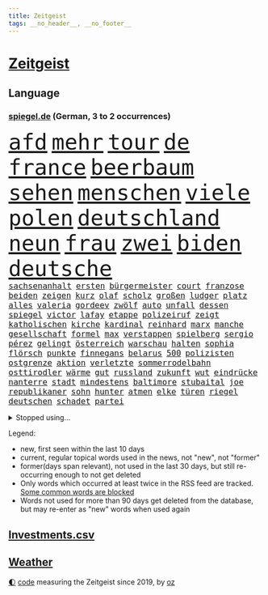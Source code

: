 ```yaml
---
title: Zeitgeist
tags: __no_header__, __no_footer__
---
```


# [Zeitgeist](https://oliz.io/zeitgeist/)

## Language

<h3><a href="https://www.spiegel.de" target="_blank">spiegel.de</a> (German, 3 to 2 occurrences)</h3>
<p style="font-family:monospace">
<span style="font-size:32pt"><a href="news_links.html#afd" class="current">afd</a></span>
<span style="font-size:32pt"><a href="news_links.html#mehr" class="current">mehr</a></span>
<span style="font-size:32pt"><a href="news_links.html#tour" class="current">tour</a></span>
<span style="font-size:32pt"><a href="news_links.html#de" class="current">de</a></span>
<span style="font-size:32pt"><a href="news_links.html#france" class="current">france</a></span>
<span style="font-size:32pt"><a href="news_links.html#beerbaum" class="new">beerbaum</a></span>
<span style="font-size:32pt"><a href="news_links.html#sehen" class="current">sehen</a></span>
<span style="font-size:32pt"><a href="news_links.html#menschen" class="current">menschen</a></span>
<span style="font-size:32pt"><a href="news_links.html#viele" class="current">viele</a></span>
<span style="font-size:32pt"><a href="news_links.html#polen" class="current">polen</a></span>
<span style="font-size:32pt"><a href="news_links.html#deutschland" class="current">deutschland</a></span>
<span style="font-size:32pt"><a href="news_links.html#neun" class="current">neun</a></span>
<span style="font-size:32pt"><a href="news_links.html#frau" class="current">frau</a></span>
<span style="font-size:32pt"><a href="news_links.html#zwei" class="current">zwei</a></span>
<span style="font-size:32pt"><a href="news_links.html#biden" class="current">biden</a></span>
<span style="font-size:32pt"><a href="news_links.html#deutsche" class="current">deutsche</a></span>
<br>
<span style="font-size:12pt"><a href="news_links.html#sachsenanhalt" class="current">sachsenanhalt</a></span>
<span style="font-size:12pt"><a href="news_links.html#ersten" class="current">ersten</a></span>
<span style="font-size:12pt"><a href="news_links.html#bürgermeister" class="current">bürgermeister</a></span>
<span style="font-size:12pt"><a href="news_links.html#court" class="current">court</a></span>
<span style="font-size:12pt"><a href="news_links.html#franzose" class="current">franzose</a></span>
<span style="font-size:12pt"><a href="news_links.html#beiden" class="current">beiden</a></span>
<span style="font-size:12pt"><a href="news_links.html#zeigen" class="current">zeigen</a></span>
<span style="font-size:12pt"><a href="news_links.html#kurz" class="current">kurz</a></span>
<span style="font-size:12pt"><a href="news_links.html#olaf" class="current">olaf</a></span>
<span style="font-size:12pt"><a href="news_links.html#scholz" class="current">scholz</a></span>
<span style="font-size:12pt"><a href="news_links.html#großen" class="current">großen</a></span>
<span style="font-size:12pt"><a href="news_links.html#ludger" class="current">ludger</a></span>
<span style="font-size:12pt"><a href="news_links.html#platz" class="current">platz</a></span>
<span style="font-size:12pt"><a href="news_links.html#alles" class="current">alles</a></span>
<span style="font-size:12pt"><a href="news_links.html#valeria" class="new">valeria</a></span>
<span style="font-size:12pt"><a href="news_links.html#gordeev" class="new">gordeev</a></span>
<span style="font-size:12pt"><a href="news_links.html#zwölf" class="current">zwölf</a></span>
<span style="font-size:12pt"><a href="news_links.html#auto" class="current">auto</a></span>
<span style="font-size:12pt"><a href="news_links.html#unfall" class="current">unfall</a></span>
<span style="font-size:12pt"><a href="news_links.html#dessen" class="current">dessen</a></span>
<span style="font-size:12pt"><a href="news_links.html#spiegel" class="current">spiegel</a></span>
<span style="font-size:12pt"><a href="news_links.html#victor" class="current">victor</a></span>
<span style="font-size:12pt"><a href="news_links.html#lafay" class="new">lafay</a></span>
<span style="font-size:12pt"><a href="news_links.html#etappe" class="current">etappe</a></span>
<span style="font-size:12pt"><a href="news_links.html#polizeiruf" class="current">polizeiruf</a></span>
<span style="font-size:12pt"><a href="news_links.html#zeigt" class="current">zeigt</a></span>
<span style="font-size:12pt"><a href="news_links.html#katholischen" class="current">katholischen</a></span>
<span style="font-size:12pt"><a href="news_links.html#kirche" class="current">kirche</a></span>
<span style="font-size:12pt"><a href="news_links.html#kardinal" class="current">kardinal</a></span>
<span style="font-size:12pt"><a href="news_links.html#reinhard" class="new">reinhard</a></span>
<span style="font-size:12pt"><a href="news_links.html#marx" class="new">marx</a></span>
<span style="font-size:12pt"><a href="news_links.html#manche" class="current">manche</a></span>
<span style="font-size:12pt"><a href="news_links.html#gesellschaft" class="current">gesellschaft</a></span>
<span style="font-size:12pt"><a href="news_links.html#formel" class="current">formel</a></span>
<span style="font-size:12pt"><a href="news_links.html#max" class="current">max</a></span>
<span style="font-size:12pt"><a href="news_links.html#verstappen" class="current">verstappen</a></span>
<span style="font-size:12pt"><a href="news_links.html#spielberg" class="current">spielberg</a></span>
<span style="font-size:12pt"><a href="news_links.html#sergio" class="current">sergio</a></span>
<span style="font-size:12pt"><a href="news_links.html#pérez" class="current">pérez</a></span>
<span style="font-size:12pt"><a href="news_links.html#gelingt" class="current">gelingt</a></span>
<span style="font-size:12pt"><a href="news_links.html#österreich" class="current">österreich</a></span>
<span style="font-size:12pt"><a href="news_links.html#warschau" class="current">warschau</a></span>
<span style="font-size:12pt"><a href="news_links.html#halten" class="current">halten</a></span>
<span style="font-size:12pt"><a href="news_links.html#sophia" class="new">sophia</a></span>
<span style="font-size:12pt"><a href="news_links.html#flörsch" class="new">flörsch</a></span>
<span style="font-size:12pt"><a href="news_links.html#punkte" class="current">punkte</a></span>
<span style="font-size:12pt"><a href="news_links.html#finnegans" class="new">finnegans</a></span>
<span style="font-size:12pt"><a href="news_links.html#belarus" class="current">belarus</a></span>
<span style="font-size:12pt"><a href="news_links.html#500" class="current">500</a></span>
<span style="font-size:12pt"><a href="news_links.html#polizisten" class="current">polizisten</a></span>
<span style="font-size:12pt"><a href="news_links.html#ostgrenze" class="new">ostgrenze</a></span>
<span style="font-size:12pt"><a href="news_links.html#aktion" class="current">aktion</a></span>
<span style="font-size:12pt"><a href="news_links.html#verletzte" class="current">verletzte</a></span>
<span style="font-size:12pt"><a href="news_links.html#sommerrodelbahn" class="new">sommerrodelbahn</a></span>
<span style="font-size:12pt"><a href="news_links.html#osttirodler" class="new">osttirodler</a></span>
<span style="font-size:12pt"><a href="news_links.html#wärme" class="current">wärme</a></span>
<span style="font-size:12pt"><a href="news_links.html#gut" class="current">gut</a></span>
<span style="font-size:12pt"><a href="news_links.html#russland" class="current">russland</a></span>
<span style="font-size:12pt"><a href="news_links.html#zukunft" class="current">zukunft</a></span>
<span style="font-size:12pt"><a href="news_links.html#wut" class="current">wut</a></span>
<span style="font-size:12pt"><a href="news_links.html#eindrücke" class="current">eindrücke</a></span>
<span style="font-size:12pt"><a href="news_links.html#nanterre" class="new">nanterre</a></span>
<span style="font-size:12pt"><a href="news_links.html#stadt" class="current">stadt</a></span>
<span style="font-size:12pt"><a href="news_links.html#mindestens" class="current">mindestens</a></span>
<span style="font-size:12pt"><a href="news_links.html#baltimore" class="current">baltimore</a></span>
<span style="font-size:12pt"><a href="news_links.html#stubaital" class="new">stubaital</a></span>
<span style="font-size:12pt"><a href="news_links.html#joe" class="current">joe</a></span>
<span style="font-size:12pt"><a href="news_links.html#republikaner" class="current">republikaner</a></span>
<span style="font-size:12pt"><a href="news_links.html#sohn" class="current">sohn</a></span>
<span style="font-size:12pt"><a href="news_links.html#hunter" class="new">hunter</a></span>
<span style="font-size:12pt"><a href="news_links.html#atmen" class="current">atmen</a></span>
<span style="font-size:12pt"><a href="news_links.html#elke" class="current">elke</a></span>
<span style="font-size:12pt"><a href="news_links.html#türen" class="current">türen</a></span>
<span style="font-size:12pt"><a href="news_links.html#riegel" class="new">riegel</a></span>
<span style="font-size:12pt"><a href="news_links.html#deutschen" class="current">deutschen</a></span>
<span style="font-size:12pt"><a href="news_links.html#schadet" class="current">schadet</a></span>
<span style="font-size:12pt"><a href="news_links.html#partei" class="current">partei</a></span>
</p>
<details>
<summary>Stopped using...</summary>
<p class="former" style="font-size:12pt">
kämpfte(984) verstorbenen(984) frankfurter(983) kauft(983) verkündet(983) wolfgang(983) aufnehmen(982) leichter(982) phase(982) taten(982) wohnung(982) zweiter(982) ausbruch(981) gefährlichen(981) material(981) weitergeht(981) regierungschefs(980) esken(979) gerhard(979) hebt(979) hielt(979) niederländische(979) planen(979) saskia(979) weltweite(979) wichtigen(979) arbeitnehmer(978) benzin(978) entlässt(978) islamischer(978) kochinstitut(978) rente(978) teslachef(978) vermuten(978) wenden(978) aufsehen(977) begleitet(977) brexit(977) bundesrepublik(977) geschickt(977) schien(977) statement(977) freien(976) kochen(976) lohnt(976) negativ(976) plus(976) trat(976) vergangenheit(976) dezember(975) eingeschränkt(975) hinterlassen(975) november(975) tweet(975) verdachts(975) verlängert(975) willen(975) davor(974) jahrhundert(974) kurzfristig(974) niveau(974) null(974) rief(974) beleidigt(973) big(973) bremer(973) börse(973) durfte(973) gelegt(973) hass(973) märchen(973) personal(973) spanier(973) spanischen(973) spott(973) texas(973) zuge(973) anspruch(972) debatten(972) remis(972) angeblichen(971) aufs(971) debakel(971) reißt(971) schweigen(971) sowie(971) starken(971) verschieben(971) virus(971) zoo(971) design(970) erkrankt(970) erkrankung(970) fließt(970) geheimnis(970) medikamente(970) rücktritt(970) suspendiert(970) vorstellen(970) geflogen(969) verspielt(969) institut(968) radikale(968) regt(968) überraschung(968) getrennt(967) indes(967) kräftig(967) potsdam(967) august(966) demokratische(966) finanzieren(966) meinungsfreiheit(966) überholt(966) optimistisch(965) freie(964) mehrfach(964) verbindet(963) wies(963) deals(962) demokratischen(962) karte(962) raumstation(962) auflagen(961) auftreten(961) mission(961) republik(961) studien(961) drastischen(960) song(960) beantragt(959) gaben(959) hinten(959) iss(959) eigener(958) erwischt(958) letztes(957) matthias(956) heftiger(954) immunität(954) ausgesetzt(952) kräfte(952) müsste(952) gesundheitsministerium(951) kokain(951) eigenes(950) einig(950) prognose(949) atomkraft(947) moderatorin(947) vfb(946) schwung(945) hinweis(943) iranischen(942) katharina(942) herausforderung(936) kongress(936) tuchel(935) hype(934) sprit(926) johannes(923) bündnis(922) größe(915) rolf(914) hitler(911) ausweg(901) nick(899) sachen(898) heidelberg(890) mangelnde(886) gemüse(853) karriereende(852) medaille(838) rein(835) orte(814) enthalten(793) kubicki(789) werte(787) abgegeben(750) aachen(739) jahresende(739) darstellung(734) ministerin(725) verdi(721) inflationsrate(720) kleidung(720) wenigsten(719) adac(716) schrumpft(712) präsentierte(691) einführung(685) inszenieren(684) verstorben(684) norwegischen(672) musks(670) nicole(669) gerissen(658) harris(645) hawaii(639) verbündeten(637) boss(634) kalten(634) schnelles(632) pazifik(629) schränkt(626) medwedew(624) bedrängnis(623) siebten(609) stau(598) verbraucherpreise(595) lädt(594) hals(588) reine(579) rande(576) laura(567) pech(566) unserem(566) bundesfinanzminister(565) tradition(563) außenministerium(562) dutzenden(561) promis(561) explodieren(558) seltene(558) zufall(558) energiekonzern(557) begehen(556) kanal(555) frühe(543) beamter(534) waffenlieferungen(534) klara(533) südosten(531) einrichtungen(527) beschäftigen(517) geklagt(510) teppich(507) entführung(506) pekings(504) erneuert(501) dresdner(499) klingen(496) lawrow(496) westens(493) premierministerin(492) dortmunder(490) bejubelt(482) verwaltung(482) vereinigung(479) silber(478) triumphiert(477) zurückgewiesen(468) profitierte(463) unsicher(461) schneiden(457) kasse(456) anlässlich(454) ausweiten(454) moldau(452) zeitenwende(449) zugriff(445) ball(438) 55(436) dmitrij(430) ausstieg(428) 48(426) schwerverletzte(426) öpnv(425) besetzen(417) nachfolgerin(417) usdollar(410) schlamm(409) vermisster(408) verärgert(402) export(401) exregierungschef(399) unterlag(395) wehrte(395) gelobt(393) luisa(391) verzweiflung(391) ausgebaut(390) love(387) momentan(387) viral(386) diejenigen(383) japanische(383) 22jähriger(375) anhaltende(375) joshua(373) kimmich(373) republikanischer(370) generalstaatsanwalt(369) berüchtigten(368) geschrumpft(368) provozieren(368) tierschützer(368) weltrekord(367) riefen(366) attraktiver(363) bewiesen(363) hast(362) madrids(359) misshandelt(359) prompt(359) bewusstsein(354) deutsch(352) spdchefin(352) trans(350) völker(344) genauer(341) umkämpfte(341) vernichtet(337) weitergehen(337) atomkraftwerke(336) funktion(330) haftstrafen(329) streicheln(327) dankbar(325) eingebracht(324) neubauer(324) prüfungen(324) freispruch(320) schied(318) fronten(317) regensburg(316) üblich(314) durchs(311) führten(311) britischem(309) mithalten(308) leopard2panzer(306) strenge(303) weltgrößten(300) 63(299) 05(297) amerikanischer(297) geistlichen(297) peru(297) gratuliert(294) töne(293) erkenntnissen(292) lettland(288) anfangs(287) ermordete(287) klimaprotest(286) aufsicht(285) eingreifen(285) umgekehrt(277) finnen(276) 1992(274) gegenangriff(273) stemmen(273) ausgestattet(272) salihamidžić(272) schafften(272) konten(270) heikler(269) befreiten(267) kollege(265) rückschlägen(263) hingerichtet(262) lebron(262) gerichtet(261) quer(259) gerecht(257) vereine(254) arnold(253) machtwechsel(253) härtesten(250) langes(250) exklusiv(247) postet(246) regionalbahn(246) zweifeln(246) abgestimmt(244) wohnungsbau(244) carter(242) entführen(242) beobachtungen(241) herrschen(241) schauplatz(241) razzien(240) festnehmen(238) verurteilten(238) kohl(237) desinformation(236) erfüllen(236) autohersteller(235) lützerath(235) manipuliert(235) mullahregime(235) tiefpunkt(234) absolviert(233) epidemie(233) stadtderby(233) unverständnis(233) synagoge(232) begeisterte(231) umfassende(231) abonnenten(229) aufsichtsrat(228) galeria(228) karstadt(228) kaufhof(228) mützenich(228) spacex(228) blank(227) parallel(227) minsk(226) teheraner(225) geschaffen(224) hilton(223) kremlgegner(223) prangert(223) erleichterung(222) nächtlichen(222) zulassen(222) zusammenstößen(222) zugeständnisse(220) ceo(219) boeing(218) boulevardzeitung(217) weitem(217) as(216) geheim(213) haag(213) human(213) spdvorsitzende(213) spielzeug(213) aussichten(212) besserer(211) einstige(211) überfahrt(211) düster(210) uskongress(210) adolf(209) bamberg(208) klimaproteste(207) reichlich(206) johnny(205) süß(203) testet(202) anzahl(200) spdfraktionschef(199) zehntausenden(199) erfüllung(198) kleineren(198) augenzeuge(197) tvmoderatorin(197) wechselte(197) gedroht(196) jüdischen(196) todesurteil(196) wegfallen(196) kunstwerk(195) überzeugen(195) djokovic(194) check(193) indigene(193) vorgängerin(192) strafanzeige(191) südchinesischen(190) 56(188) duda(188) kontrahenten(188) streben(188) verbrennungen(187) internationalem(186) segeln(186) terrorisiert(186) tanzen(185) warnstreik(185) ghana(184) politikum(183) schulsystem(182) überholen(181) abgewiesen(179) ungewöhnlicher(179) mexikos(178) streitigkeiten(178) dritter(177) sachbeschädigung(177) breton(176) thierry(176) grünes(175) kampfflugzeuge(175) umstrittenes(175) 70000(174) abgeschossen(174) fabuliert(172) heller(172) salvador(172) salat(171) spiegelredakteur(171) day(170) bezug(167) konzernchef(167) betreffen(166) venedig(166) lecker(165) sensation(164) staatshaushalt(164) fremden(163) einträge(161) herrlich(161) ausgeladen(160) cannes(160) gesundheitssystem(160) kreativer(160) moritz(160) arbeitszeiten(159) ausbreitung(159) filmfestival(159) bergkarabach(158) ausstand(157) muslime(157) rückenschmerzen(157) spezialkräfte(156) flugverkehr(154) verheerende(154) bakterien(153) fernando(150) flaschen(150) kirill(150) oberfranken(150) natosoldaten(149) mafia(148) santos(147) bildungsministerium(146) dramen(146) ministers(146) sophie(146) küken(145) macher(145) 1968(144) amtierende(143) bewahren(143) menschlichen(143) polizeischutz(142) profifußball(142) vermeintlichen(142) totes(141) behördenangaben(140) hoffe(140) jason(140) trio(140) bescheiden(139) entwickler(139) geschult(139) mittwochmorgen(139) übungen(139) biene(138) esstisch(138) trieben(138) verbrennt(138) babysitter(137) entwickelten(137) exekutionen(137) houellebecq(137) lithium(137) bürokratie(136) contest(136) esc(136) eurovision(136) gravierende(136) orthodoxe(136) vorschriften(136) armenien(135) fach(135) genre(135) lothar(135) landwirtschaftsminister(134) hitlergruß(133) janet(133) yellen(133) aserbaidschan(132) frisches(132) jubelten(132) katastrophalen(132) konkurrenzkampf(132) lloyd(131) 22jährigen(130) gesetzlichen(130) heran(130) highlight(130) vorläufige(130) zahlungsausfall(130) betreuer(129) erleiden(129) rheinmetall(129) angeschlagen(128) gramm(128) milliardensumme(128) ohrfeige(128) sportvorstand(127) maximilian(126) starteten(126) abramspanzern(125) jährt(125) kürze(125) pilotprojekt(125) thorsten(125) selfie(124) viertes(124) 140(123) bemerkt(123) dienen(123) hasan(123) rekordmeister(123) azubis(122) verbrannt(122) wunden(122) mitgeschleift(121) mykolajiw(121) georgien(120) junior(120) kampfjetlieferungen(120) zurückhaltend(120) ajax(119) ausgleich(119) köpfe(119) unterdrückt(119) 150000(118) abiturienten(118) zombies(118) europawahl(117) politikwissenschaftler(117) attackieren(116) lebensweise(116) malizia(116) schwerem(116) berlinkreuzberg(115) einheimischen(115) lebende(115) premiers(115) titelkampf(115) alonso(113) kommentare(113) nachdruck(113) präsidentschaftskandidat(113) wettbewerbe(113) ausschluss(112) reuter(112) überwachungskameras(112) angestellter(111) kürzere(111) pfannkuchen(111) befreiungsschlag(110) bestritt(110) gewendet(110) heidi(110) symbolträchtige(110) überschattet(110) geradezu(109) tabellenkeller(109) willkür(109) zuwachs(109) eingeschüchtert(108) komplizen(108) luxusuhren(108) rolex(108) gekoppelt(107) sportliche(107) umstellung(107) vollständiger(107) abstriche(106) aktiver(106) anhand(106) kampfansage(106) zugeht(106) detail(105) dortmunds(105) geringere(105) lächeln(105) radfahrer(105) sandhausen(105) ständige(105) wahllokal(105) durchquert(104) heimsieg(104) instituts(104) tennisprofi(104) wählerinnen(104) zerlegen(104) zusammenstoß(104) eingeräumt(103) augsburger(102) autorennen(102) chemnitz(102) herstellen(102) glaube(101) nationalsozialistischen(101) schwarm(101) sau(100) bayerntrainer(99) flugsicherung(99) rekordverdächtig(99) verteidigte(99) atomare(98) funke(98) heinz(98) sekunde(98) werkzeug(98) leuchtete(97) strafmaßnahmen(97) verzeichnete(97) nass(96) betreiben(95) tierarten(95) fußballklub(94) führungsrolle(94) jamshid(94) jena(94) kufen(94) mobilisiert(94) nazizeit(94) sharmahd(94) unweit(94) begünstigt(93) türkischer(93) zoos(93) ölraffinerie(92) beschädigte(91) boston(91) gasheizungen(91) nationalisten(91) wohnungsbrand(91) worklifebalance(91) 2001(90) aktie(90) beeinflussen(90) energieexpertin(90) erholen(90) kämpften(90) übergewichtige(90) akkus(89) hanau(89) kippte(89) königsetappe(89) prioritäten(89) russlandsanktionen(89) badum(88) begeben(88) georgischen(88) hündin(88) klinische(88) löcher(88) petition(88) protestaktion(88) herausgabe(87) türken(87) türkinnen(87) zielte(87) grunderwerbsteuer(86) haustiere(86) kopfschütteln(86) lettlands(86) losgehen(86) marschflugkörpern(86) unerwünschten(86) wackelt(86) absichtlich(85) aggressor(85) fahne(85) ferrari(85) parks(85) wiederum(85) ed(84) genähert(84) kürzestmögliche(84) lebenslanger(84) newsletters(84) startzielsieg(84) unregelmäßigkeiten(84) ausschreibung(83) aussteigt(83) brennen(83) downing(83) einflussnahme(83) einwände(83) hohes(83) menschenrechtsorganisation(83) rüstungskonzern(83) wettrennen(83) beruflich(82) bewertungen(82) grundschulkind(82) herausforderer(82) jungfernflug(82) kemal(82) kılıçdaroğlu(82) parlamentarische(82) regale(82) sanierung(82) abba(81) edin(81) gesunde(81) kaufkraft(81) kompetenzen(81) privatleben(81) revidieren(81) sensiblen(81) tarifvertrag(81) terzić(81) umweltministerium(81) absatz(80) armenier(80) befremden(80) personalpolitik(80) reißenden(80) söldnertruppen(80) vollmundig(80) zynismus(80) lava(79) letztlich(79) spuckt(79) strahlte(79) wirksam(79) zerreißprobe(79) 111(78) hauskäufer(78) jacht(78) kaufhauskonzern(78) niederländischer(78) reklame(78) zivilgesellschaft(78) dörfern(77) erteilte(77) heimlich(77) spiegeltalk(77) verfolgte(77) zürnt(77) aktiven(76) angereist(76) bauindustrie(76) daniil(76) doppelmoral(76) eingreift(76) sortiment(76) verharmlosen(76) wiederwahl(76) homepage(75) kippen(75) präsidentenberater(75) schließung(75) verpflichtungen(75) bergretter(74) flüssiggasterminals(74) generalverdacht(74) gestimmt(74) höhenflug(74) spiegelevent(74) wirtschaftssanktionen(74) zweigstelle(74) beharrt(73) eingeklemmt(73) frauenquote(73) glas(73) parteichefin(73) umgekippt(73) vorhat(73) völkerrechtlich(73) woanders(72) 2027(71) finanzspritze(71) reichten(71) rohstoffe(71) schwankt(71) späteren(71) torjägerin(71) assistenten(70) fumio(70) kishida(70) sahelzone(70) turbulenten(70) antisemitismusvorwürfen(69) arten(69) erwirtschaftet(69) imran(69) khan(69) nsu(69) rechnungen(69) täuschen(69) verwaltungsgericht(69) ausgebeutet(68) ausbilder(67) behinderung(67) eintreffen(67) hausdurchsuchungen(67) kriselnde(67) lea(67) leisem(67) schüller(67) bedeutsam(66) gesprächs(66) rückhalt(66) schlafmodus(66) amtsenthebung(65) betrugsfall(65) firmenwert(65) handelsabkommen(65) konzentrieren(65) peinlichkeiten(65) zugezogen(65) 62jähriger(64) alexandria(64) beziehen(64) fernost(64) kinderwunsch(64) linkenchef(64) ocasiocortez(64) onlinepetition(64) sbahnen(64) unokonferenz(64) 1100(63) award(63) bezwingt(63) durchsuchten(63) jr(63) ruhige(63) zermürben(63) abgewendet(62) aussterben(62) automarke(62) bekämpfung(62) innovationen(62) leitplanken(62) schweiger(62) verlobt(62) windige(62) zugegangen(62) birgt(61) dnaproben(61) funktioniere(61) gras(61) hour(61) unfreundlichen(61) zuständigen(61) 125(60) geringverdiener(60) grundrechte(60) spdspitze(60) tina(60) vergleichen(60) mitschnitt(59) transfersperre(59) übergriff(59) energetische(58) enkeltrick(58) erneuerung(58) helmut(58) sportgerichtshof(58) taktischer(58) zanken(58) anklageschrift(57) energieberater(57) ferraripilot(57) filmfestspiele(57) genutzte(57) geräusche(57) konkurrenzorganisation(57) leclerc(57) monströs(57) versetzte(57) zusammengeprallt(57) klimaschutzpolitik(56) millionensumme(56) matthäus(55) raketenbeschuss(55) tolle(55) antisemit(54) beleidigung(54) gegenmaßnahmen(54) journaljournalisten(54) jugendschutz(54) namentlichen(54) pressefreiheit(54) rar(54) 48jähriger(53) fakebild(53) honig(53) kleinem(53) konkret(53) regierungswechsel(53) straßburg(53) urlauber(53) abschneiden(52) fauxpas(52) linkedin(52) nachrichtenagenturen(52) normalen(52) personalie(52) verwaltungsratschef(52) wartelisten(52) beziffert(51) blutigen(51) bots(51) braunen(51) kriegsschiff(51) lokaler(51) affront(50) beate(50) branchenriesen(50) cas(50) cduabgeordnete(50) flüssigkeit(50) gekennzeichnet(50) hirntot(50) zuschlag(50) bundesweite(49) christen(49) entmachtet(49) juristen(49) klettern(49) ozonschicht(49) professorin(49) beschmiert(48) erhoffen(48) matchbälle(48) saisonfinale(48) smarte(48) allgemeinen(47) flugzeugträger(47) kokainschmuggel(47) massenhaft(47) reue(47) aufholen(46) ausmacht(46) einreiseverbot(46) fahndung(46) kern(46) mané(46) nbaplayoffs(46) sadio(46) belgische(45) elektroautobauer(45) freak(45) strukturen(45) christi(44) geimpft(44) melanie(44) mitarbeitenden(44) three(44) vergeltung(44) ausgehen(43) erdbeeren(43) maskenaffäre(43) notarzt(43) schwanz(43) starlink(43) zittrige(43) bodenschätze(42) download(42) interaktive(42) klausuren(42) körperteile(42) mathe(42) maus(42) rights(42) seniorin(42) unterschreibt(42) verfehlten(42) ascheregen(41) impfkommission(41) kracht(41) 55jährigen(40) aki(40) altersgenossen(40) aufspaltung(40) exmitarbeiter(40) festhalten(40) freistellung(40) geplatzter(40) gewidmet(40) horn(40) iba(40) jamal(40) kaurismäki(40) toilettenhäuschen(40) vizeparteichef(40) winkt(40) 15jährige(39) ausgeblieben(39) comebacks(39) historikerin(39) inne(39) ärmere(39) abiturprüfungen(38) diät(38) europaabgeordnete(38) extinction(38) generieren(38) gewährt(38) münchnern(38) war’s(38) zahlungsunfähigkeit(38) 1943(37) behält(37) bezweckt(37) jüngerer(37) radikalisierung(37) sanktionsregime(37) unerschütterlichen(37) überfahren(37) aneignung(36) anfertigung(36) angemessene(36) bundesgartenschau(36) coronahilfen(36) explodiert(36) hainer(36) kriegsland(36) kultureller(36) kundinnen(36) lesart(36) nsterrors(36) schmerzhafte(36) spieltage(36) vorlage(36) aufzuklären(35) ken(35) nuklearwaffen(35) rad(35) belgrad(34) invasionstruppen(34) 97(33) bistum(33) hakutor(33) hdp(33) höchststand(33) meerjungfrau(33) mittelschwere(33) palme(33) prägt(33) reallöhne(33) schlägerei(33) belastende(32) formuliert(32) fünfeinhalb(32) holcimprb(32) lebewesen(32) matthew(32) niedergeschrieben(32) qualifikation(32) strippenzieher(32) voranbringen(32) datenleck(31) demirtaş(31) lehrauftrag(31) selahattin(31) spitzenverdiener(31) tarifeinigung(31) österreichischer(31) ausreiseverbot(30) gnaden(30) ifo(30) inhaftiert(30) lago(30) maggiore(30) menschenmenge(30) rechter(30) risikogruppen(30) tathergang(30) 59jähriger(29) amtskollegin(29) balkan(29) geldwäsche(29) helllichten(29) investorendeal(29) perthes(29) titelseiten(29) anschlägen(28) byd(28) ernüchternde(28) habeckministerium(28) heilige(28) inhaftierte(28) milliardendefizit(28) qrcodes(28) white(28) berufsorientierung(27) glaubte(27) nachbesserungen(27) pilot(27) rennserie(27) roben(27) betrunkenen(26) familiären(26) mailands(26) perez(26) sudans(26) windows(26) bezeichnung(25) erregt(25) hauptversammlung(25) monster(25) schützengräben(25) wählern(25) ausgebuht(24) meisterfeier(24) my(24) ozeane(24) absetzung(23) billie(23) drohnenangriffe(23) eilish(23) geschäftspartner(23) motivierte(23) queerer(23) sexualstraftäter(23) d'italia(22) ethnischen(22) gaspreise(22) gedruckt(22) gesamtwertung(22) gewerkschaftern(22) giro(22) schiffen(22) spektakulären(22) usbekistan(22) braunbären(21) eishockeywm(21) f16kampfjets(21) fazit(21) ibiza(21) krabbeln(21) rechnung(21) spielplatz(21) terrorgruppe(21) tragik(21) wutrede(21) bibi(20) blamiert(20) geschaut(20) ostanatolien(20) pessimistisch(20) schwärmt(20) unfreiwillig(20) acker(19) ermöglicht(19) glänzt(19) juri(19) nackte(19) verhärtet(19) überführt(19) blindgänger(18) eigenheime(18) enthoben(18) entsendet(18) esctriumph(18) hut(18) rettungsversuch(18) beteiligen(17) gutgetan(17) handelsblatt(17) schuldenobergrenze(17) topfavorit(17) ankurbeln(16) beschnitten(16) bundesligafinale(16) finger(16) nachfolgenden(16) schuldenlimit(16) sonderbeauftragten(16) viertklässler(16) bebra(15) gerichtssaal(15) gezählt(15) hansjoachim(15) mittels(15) tabak(15) turbine(15) watzke(15) gruppierung(14) johnsons(14) lachen(14) lauterbachs(14) leidtragenden(14) lindern(14) moor(14) popp(14) seenotrettung(14) triumphierte(14) wracks(14) zweimaligen(14) lebenserwartung(13) meisterschale(13) vizevorsitzenden(13) wahlberechtigten(13) bundestages(12) ermittelte(12) getreideabkommens(12) großbestellung(12) handgemenge(12) haubitzen(12) mysteriöses(12) serienmeister(12) staats(12) silvia(11) soldatinnen(11)
</p>
</details>
<p>Legend:
<ul>
<li><span class="new">new</span>, first seen within the last 10 days</li>
<li><span class="current">current</span>, regular topical words used in the news, not "new", not "former"</li>
<li><span class="former">former(days span relevant)</span>, not used in the last 30 days, but still re-occurring enough to not get deleted</li>
<li>Only words which occurred at least twice in the RSS feed are tracked. <a href="language/filters.py">Some common words are blocked</a></li>
<li>Words not used for more than 90 days get deleted from the database, but may re-enter as "new" words when used again</li>
</ul>
</p>

## [Investments](investments.html)[.csv](investments.csv)

## [Weather](weather.html)

<footer>
<a href="javascript:toggleTheme()" class="nav">🌓</a>
<a href="https://github.com/ooz/zeitgeist">code</a> measuring the Zeitgeist since 2019, by <a href="https://oliz.io">oz</a>
</footer>
